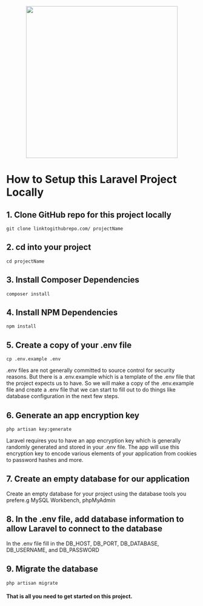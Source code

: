 <p align="center"><a href="https://laravel.com" target="_blank"><img src="https://raw.githubusercontent.com/laravel/art/master/logo-lockup/5%20SVG/2%20CMYK/1%20Full%20Color/laravel-logolockup-cmyk-red.svg" width="400"></a></p>




<h1>How to Setup this Laravel Project Locally</h1>

<h2>1. Clone GitHub repo for this project locally</h2>
   <code>git clone linktogithubrepo.com/ projectName</code>

<h2>2. cd into your project</h2> <code>cd projectName</code>

<h2>3. Install Composer Dependencies</h2> <code>composer install</code>

<h2>4. Install NPM Dependencies</h2> <code>npm install</code>

<h2>5. Create a copy of your .env file</h2> <code>cp .env.example .env</code>
    <p>.env files are not generally committed to source control for security reasons. But there is a .env.example which is a template of the .env file that the project expects us to have. So we will make a copy of the .env.example file and create a .env file that we can start to fill out to do things like database configuration in the next few steps.</p>

<h2>6. Generate an app encryption key</h2> <code>php artisan key:generate </code>
   <p>Laravel requires you to have an app encryption key which is generally randomly generated and stored in your .env file. The app will use this encryption key to encode various elements of your application from cookies to password hashes and more.</p>

<h2>7. Create an empty database for our application</h2>
   <p>Create an empty database for your project using the database tools you prefere.g MySQL Workbench, phpMyAdmin</p>
   
<h2>8. In the .env file, add database information to allow Laravel to connect to the database</h2>
    <p>In the .env file fill in the DB_HOST, DB_PORT, DB_DATABASE, DB_USERNAME, and DB_PASSWORD</p>
    
 <h2>9. Migrate the database</h2> <code>php artisan migrate</code>
    
 <h4>That is all you need to get started on this project.</h4>
